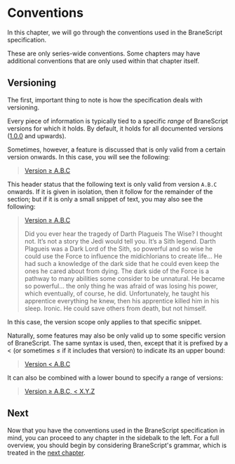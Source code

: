# Conventions
In this chapter, we will go through the conventions used in the BraneScript specification.

These are only series-wide conventions. Some chapters may have additional conventions that are only used within that chapter itself.


## Versioning
The first, important thing to note is how the specification deals with versioning.

Every piece of information is typically tied to a specific _range_ of BraneScript versions for which it holds. By default, it holds for all documented versions ([1.0.0](https://github.com/epi-project/brane/releases/v1.0.0) and upwards).

Sometimes, however, a feature is discussed that is only valid from a certain version onwards. In this case, you will see the following:

> [Version $\geq$ A.B.C](https://www.youtube.com/watch?v=dQw4w9WgXcQ)

This header status that the following text is only valid from version `A.B.C` onwards. If it is given in isolation, then it follow for the remainder of the section; but if it is only a small snippet of text, you may also see the following:

> [Version $\geq$ A.B.C](https://www.youtube.com/watch?v=dQw4w9WgXcQ)
> 
> Did you ever hear the tragedy of Darth Plagueis The Wise? I thought not. It’s not a story the Jedi would tell you. It’s a Sith legend. Darth Plagueis was a Dark Lord of the Sith, so powerful and so wise he could use the Force to influence the midichlorians to create life… He had such a knowledge of the dark side that he could even keep the ones he cared about from dying. The dark side of the Force is a pathway to many abilities some consider to be unnatural. He became so powerful… the only thing he was afraid of was losing his power, which eventually, of course, he did. Unfortunately, he taught his apprentice everything he knew, then his apprentice killed him in his sleep. Ironic. He could save others from death, but not himself.

In this case, the version scope only applies to that specific snippet.

Naturally, some features may also be only valid up to some specific version of BraneScript. The same syntax is used, then, except that it is prefixed by a $\lt$ (or sometimes $\leq$ if it includes that version) to indicate its an upper bound:

> [Version $\lt$ A.B.C](https://www.youtube.com/watch?v=dQw4w9WgXcQ)

It can also be combined with a lower bound to specify a range of versions:

> [Version $\geq$ A.B.C, $\lt$ X.Y.Z](https://www.youtube.com/watch?v=dQw4w9WgXcQ)


## Next
Now that you have the conventions used in the BraneScript specification in mind, you can proceed to any chapter in the sidebalk to the left. For a full overview, you should begin by considering BraneScript's grammar, which is treated in the [next chapter](./grammar.md).
